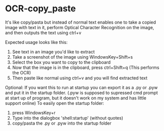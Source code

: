 # OCR-copy_paste
It's like copy/pasta but instead of normal text enables one to take a copied image with text in it, perform Optical Character Recognition on the image, and then outputs the text using ctrl+v

Expected usage looks like this:
1. See text in an image you'd like to extract
2. Take a screenshot of the image using WindowsKey+Shift+s
3. Select the box you want to copy to the clipboard
4. Now that the image is in the clipboard, press ctrl+Shift+q (This performs the OCR)
5. Then paste like normal using ctrl+v and you will find extracted text

Optional: If you want this to run at startup you can export it as a .py or .pyw and put it in the startup folder. (.pyw is supposed to supressed cmd prompt at start up of program, but it doesn't work on my system and has little support online)
To easily open the startup folder:
1. press WindowsKey+r
2. Type into the dialogbox 'shell:startup' (without quotes)
3. copy/pasta the .py or .pyw into the startup folder 
